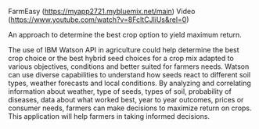 
FarmEasy (https://myapp2721.mybluemix.net/main)
Video (https://www.youtube.com/watch?v=8FcltCJliUs&rel=0)


An approach to determine the best crop option to yield maximum return.


The use of IBM Watson API in agriculture could help determine the best crop choice or the best hybrid seed choices for a crop mix adapted to various objectives, conditions and better suited for farmers needs. Watson can use diverse capabilities to understand how seeds react to different soil types, weather forecasts and local conditions. By analyzing and correlating information about weather, type of seeds, types of soil, probability of diseases, data about what worked best, year to year outcomes, prices or consumer needs, farmers can make decisions to maximize return on crops. This application will help farmers in taking informed decisions.



